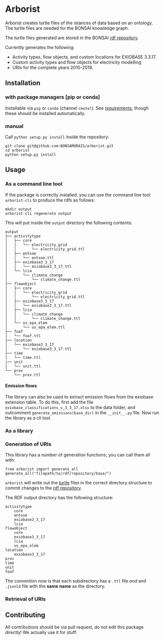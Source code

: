# Arborist

Arborist creates turtle files of the istances of data based on an ontology. The turtle files are needed for the BONSAI knowledge graph. 

The turtle files generated are stored in the BONSAI [rdf repository](https://github.com/BONSAMURAIS/rdf).

Currently generates the following:

* Activity types, flow objects, and custom locations for EXIOBASE 3.3.17.
* Custom activity types and flow objects for electricity modelling
* URIs for the complete years 2010-2019.

## Installation

### with package managers [pip or conda]

Installable via `pip` or `conda` (channel `cmutel`). See [requirements](https://github.com/BONSAMURAIS/arborist/blob/master/requirements.txt), though these should be installed automatically.

### manual

Call `python setup.py install` inside the repository:

```
git clone git@github.com:BONSAMURAIS/arborist.git
cd arborist
python setup.py install
```

## Usage

### As a command line tool

If the package is correctly installed, you can use the command line tool `arborist-cli` to produce the rdfs as follows:

```
mkdir output
arborist-cli regenerate output
```

This will put inside the `output` directory the following contents:

```
output
├── activitytype
│   ├── core
│   │   └── electricity_grid
│   │       └── electricity_grid.ttl
│   ├── entsoe
│   │   └── entsoe.ttl
│   ├── exiobase3_3_17
│   │   └── exiobase3_3_17.ttl
│   └── lcia
│       └── climate_change
│           └── climate_change.ttl
├── flowobject
│   ├── core
│   │   └── electricity_grid
│   │       └── electricity_grid.ttl
│   ├── exiobase3_3_17
│   │   └── exiobase3_3_17.ttl
│   ├── lcia
│   │   └── climate_change
│   │       └── climate_change.ttl
│   └── us_epa_elem
│       └── us_epa_elem.ttl
├── foaf
│   └── foaf.ttl
├── location
│   └── exiobase3_3_17
│       └── exiobase3_3_17.ttl
├── time
│   └── time.ttl
|── unit
|   └── unit.ttl
└── prov
    └── prov.ttl
```

#### Emission flows
The library can also be used to extract emission flows from the exiobase extension table.
To do this, first add the file `exiobase_classifications_v_3_3_17.xlsx` to the data folder,
and outcomment `generate_emissions(base_dir)` in the `__init__.py` file.
Now run the library as a cli tool.

### As a library

### Generation of URIs

This library has a number of generation functions; you can call them all with:

    from arborist import generate_all
    generate_all("filepath/to/rdf/repository/base/")

`arborist` will write out the [turtle](https://en.wikipedia.org/wiki/Turtle_(syntax)) files in the correct directory structure to commit changes to the [rdf repository](https://rdf.bonsai.uno/).

The RDF output directory has the following structure:

    activitytype
        core
        entsoe
        exiobase3_3_17
        lcia
    flowobject
        core
        exiobase3_3_17
        lcia
        us_epa_elem
    location
        exiobase3_3_17
    prov
    time
    unit
    foaf

The convention now is that each subdirectory has a `.ttl` file *and* and `.jsonld` file with the **same name** as the directory.

### Retrieval of URIs

## Contributing

All contributions should be via pull request, do not edit this package directly! We actually use it for stuff.
